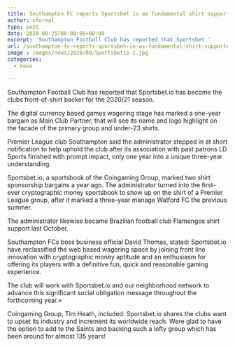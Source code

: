 ```yaml
---
title: Southampton FC reports Sportsbet io as fundamental shirt supporters for 2020 21
author: xforeal 
type: post
date: 2020-08-25T00:00:00+00:00
excerpt: 'Southampton Football Club has reported that Sportsbet '
url: /southampton-fc-reports-sportsbet-io-as-fundamental-shirt-supporters-for-2020-21/
image : images/news/2020/08/Sportsbetio-1.jpg
categories:
  - news

---
```

Southampton Football Club has reported that Sportsbet.io has become the clubs front-of-shirt backer for the 2020/21 season. 

The digital currency based games wagering stage has marked a one-year bargain as Main Club Partner, that will see its name and logo highlight on the facade of the primary group and under-23 shirts. 

Premier League club Southampton said the administrator stepped in at short notification to help uphold the club after its association with past patrons LD Sports finished with prompt impact, only one year into a unique three-year understanding. 

Sportsbet.io, a sportsbook of the Coingaming Group, marked two shirt sponsorship bargains a year ago. The administrator turned into the first-ever cryptographic money sportsbook to show up on the shirt of a Premier League group, after it marked a three-year manage Watford FC the previous summer. 

The administrator likewise became Brazilian football club Flamengos shirt support last October. 

Southampton FCs boss business official David Thomas, stated: Sportsbet.io have reclassified the web based wagering space by joining front line innovation with cryptographic money aptitude and an enthusiasm for offering its players with a definitive fun, quick and reasonable gaming experience. 

The club will work with Sportsbet.io and our neighborhood network to advance this significant social obligation message throughout the forthcoming year.&#187; 

Coingaming Group, Tim Heath, included: Sportsbet.io shares the clubs want to upset its industry and increment its worldwide reach. Were glad to have the option to add to the Saints and backing such a lofty group which has been around for almost 135 years!